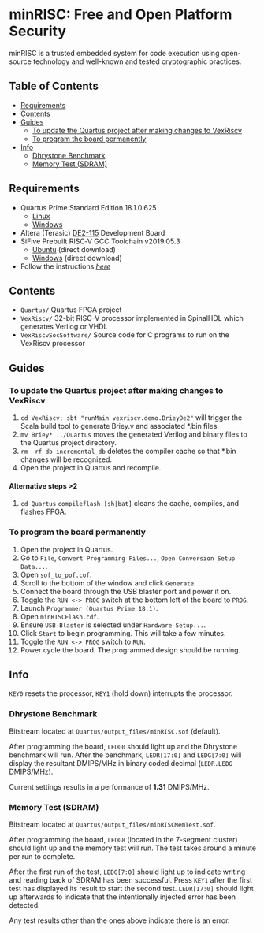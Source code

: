 # minRISC: Free and Open Platform Security <!-- omit in toc -->
minRISC is a trusted embedded system for code execution using open-source technology and well-known and tested cryptographic practices.

## Table of Contents <!-- omit in toc -->
- [Requirements](#Requirements)
- [Contents](#Contents)
- [Guides](#Guides)
  - [To update the Quartus project after making changes to VexRiscv](#To-update-the-Quartus-project-after-making-changes-to-VexRiscv)
  - [To program the board permanently](#To-program-the-board-permanently)
- [Info](#Info)
  - [Dhrystone Benchmark](#Dhrystone-Benchmark)
  - [Memory Test (SDRAM)](#Memory-Test-SDRAM)

## Requirements
- Quartus Prime Standard Edition 18.1.0.625
    - [Linux](http://fpgasoftware.intel.com/?edition=standard&platform=linux&download_manager=direct)
    - [Windows](http://fpgasoftware.intel.com/?edition=standard&platform=windows&download_manager=direct)
- Altera (Terasic) [DE2-115](https://www.terasic.com.tw/cgi-bin/page/archive.pl?Language=English&No=502) Development Board
- SiFive Prebuilt RISC‑V GCC Toolchain v2019.05.3
   - [Ubuntu](https://static.dev.sifive.com/dev-tools/riscv64-unknown-elf-gcc-8.2.0-2019.05.3-x86_64-linux-ubuntu14.tar.gz) (direct download)
   - [Windows](https://static.dev.sifive.com/dev-tools/riscv64-unknown-elf-gcc-8.2.0-2019.05.3-x86_64-w64-mingw32.zip) (direct download)
- Follow the instructions [*here*](https://github.com/tianyouw/VexRiscv#dependencies)

## Contents
- `Quartus/` Quartus FPGA project
- `VexRiscv/` 32-bit RISC-V processor implemented in SpinalHDL which generates Verilog or VHDL
- `VexRiscvSocSoftware/` Source code for C programs to run on the VexRiscv processor

## Guides
### To update the Quartus project after making changes to VexRiscv
 1. `cd VexRiscv; sbt "runMain vexriscv.demo.BrieyDe2"` will trigger the Scala build tool to generate Briey.v and associated *.bin files.
 2. `mv Briey* ../Quartus` moves the generated Verilog and binary files to the Quartus project directory.
 3. `rm -rf db incremental_db` deletes the compiler cache so that *.bin changes will be recognized.
 4. Open the project in Quartus and recompile.
#### Alternative steps >2 <!-- omit in toc -->
 1. `cd Quartus` `compileflash.[sh|bat]` cleans the cache, compiles, and flashes FPGA.

### To program the board permanently
 1. Open the project in Quartus.
 2. Go to `File`, `Convert Programming Files...`, `Open Conversion Setup Data...`.
 3. Open `sof_to_pof.cof`.
 4. Scroll to the bottom of the window and click `Generate`.
 5. Connect the board through the USB blaster port and power it on.
 6. Toggle the `RUN <-> PROG` switch at the bottom left of the board to `PROG`.
 7. Launch `Programmer (Quartus Prime 18.1)`.
 8. Open `minRISCFlash.cdf`.
 9. Ensure `USB-Blaster` is selected under `Hardware Setup...`.
 10. Click `Start` to begin programming. This will take a few minutes.
 11. Toggle the `RUN <-> PROG` switch to `RUN`.
 12. Power cycle the board. The programmed design should be running.

## Info
`KEY0` resets the processor, `KEY1` (hold down) interrupts the processor.

### Dhrystone Benchmark
Bitstream located at `Quartus/output_files/minRISC.sof` (default).

After programming the board, `LEDG0` should light up and the Dhrystone benchmark will run.
After the benchmark, `LEDR[17:0]` and `LEDG[7:0]` will display the resultant DMIPS/MHz in binary coded decimal (`LEDR.LEDG` DMIPS/MHz).

Current settings results in a performance of **1.31** DMIPS/MHz.

### Memory Test (SDRAM)
Bitstream located at `Quartus/output_files/minRISCMemTest.sof`.

After programming the board, `LEDG8` (located in the 7-segment cluster) should light up and the memory test will run. 
The test takes around a minute per run to complete.

After the first run of the test, `LEDG[7:0]` should light up to indicate writing and reading back of SDRAM has been successful.
Press `KEY1` after the first test has displayed its result to start the second test. `LEDR[17:0]` should light up afterwards to indicate that the intentionally injected error has been detected.

Any test results other than the ones above indicate there is an error.
